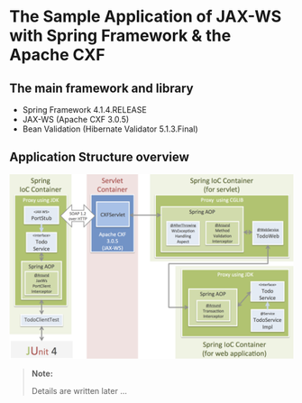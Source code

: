 # The Sample Application of JAX-WS with Spring Framework & the Apache CXF

## The main framework and library

* Spring Framework 4.1.4.RELEASE
* JAX-WS (Apache CXF 3.0.5)
* Bean Validation (Hibernate Validator 5.1.3.Final)

## Application Structure overview

![alt text](./images/overview.png "Application Structure overview")


> **Note:**
> 
> Details are written later ...
